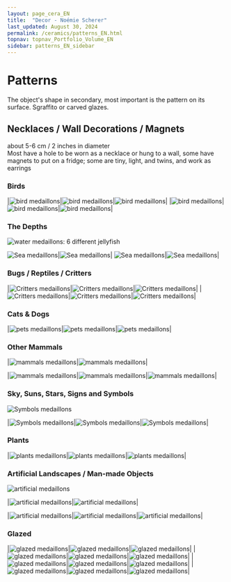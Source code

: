 ```yaml
---
layout: page_cera_EN
title:  "Decor - Noémie Scherer"
last_updated: August 30, 2024
permalink: /ceramics/patterns_EN.html
topnav: topnav_Portfolio_Volume_EN
sidebar: patterns_EN_sidebar
---
```


# Patterns
The object's shape in secondary, most important is the pattern on its surface. Sgraffito or carved glazes.

## Necklaces / Wall Decorations / Magnets
about 5-6 cm / 2 inches in diameter\
Most have a hole to be worn as a necklace or hung to a wall, some have magnets to put on a fridge; some are tiny, light, and twins, and work as earrings
### Birds

|![bird medaillons](/assets/art/ceramics/IMG_1930_wm_gla_def.jpg)|![bird medaillons](/assets/art/ceramics/IMG_1931_wm_gla_def.jpg)|![bird medaillons](/assets/art/ceramics/IMG_1932_wm_gla_def.jpg)|
|![bird medaillons](/assets/art/ceramics/IMG_1933_wm_gla_def.jpg)|![bird medaillons](/assets/art/ceramics/IMG_1934_wm_gla_def.jpg)|![bird medaillons](/assets/art/ceramics/IMG_1935_wm_gla_def.jpg)|

### The Depths
![water medaillons: 6 different jellyfish](/assets/art/ceramics/IMG_0882_wm_glazed.jpg)

![Sea medaillons](/assets/art/ceramics/IMG_1958_wm_gla_def.jpg)|![Sea medaillons](/assets/art/ceramics/IMG_1960_wm_gla_def.jpg)|
![Sea medaillons](/assets/art/ceramics/IMG_1963_wm_gla_def.jpg)|![Sea medaillons](/assets/art/ceramics/IMG_1964_wm_gla_def.jpg)|

### Bugs / Reptiles / Critters

|![Critters medaillons](/assets/art/ceramics/IMG_1966_wm_gla_def.jpg)|![Critters medaillons](/assets/art/ceramics/IMG_1968_wm_gla_def.jpg)|![Critters medaillons](/assets/art/ceramics/IMG_1970_wm_gla_def.jpg)|
|![Critters medaillons](/assets/art/ceramics/IMG_1971_wm_gla_def.jpg)|![Critters medaillons](/assets/art/ceramics/IMG_1972_wm_gla_def.jpg)|![Critters medaillons](/assets/art/ceramics/IMG_1973_wm_gla_def.jpg)|

### Cats & Dogs

|![pets medaillons](/assets/art/ceramics/IMG_1951_wm_gla_def.jpg)|![pets medaillons](/assets/art/ceramics/IMG_1954_wm_gla_def.jpg)|![pets medaillons](/assets/art/ceramics/IMG_1955_wm_gla_def.jpg)|

### Other Mammals

|![mammals medaillons](/assets/art/ceramics/IMG_1941_wm_gla_def.jpg)|![mammals medaillons](/assets/art/ceramics/IMG_1942_wm_gla_def.jpg)|

|![mammals medaillons](/assets/art/ceramics/IMG_1937_wm_gla_def.jpg)|![mammals medaillons](/assets/art/ceramics/IMG_1938_wm_gla_def.jpg)|![mammals medaillons](/assets/art/ceramics/IMG_1939_wm_gla_def.jpg)|

### Sky, Suns, Stars, Signs and Symbols
![Symbols medaillons](/assets/art/ceramics/IMG_1949_wm_gla_def.jpg)

|![Symbols medaillons](/assets/art/ceramics/IMG_1948_wm_gla_def.jpg)|![Symbols medaillons](/assets/art/ceramics/IMG_1946_wm_gla_def.jpg)|![Symbols medaillons](/assets/art/ceramics/IMG_1950_wm_gla_def.jpg)|

### Plants

|![plants medaillons](/assets/art/ceramics/IMG_1927_wm_gla_def.jpg)|![plants medaillons](/assets/art/ceramics/IMG_1928_wm_gla_def.jpg)|![plants medaillons](/assets/art/ceramics/IMG_1929_wm_gla_def.jpg)| 

### Artificial Landscapes / Man-made Objects
![artificial medaillons](/assets/art/ceramics/IMG_1921_wm_gla_def.jpg)

|![artificial medaillons](/assets/art/ceramics/IMG_1922_wm_gla_def.jpg)|![artificial medaillons](/assets/art/ceramics/IMG_1923_wm_gla_def.jpg)| 

|![artificial medaillons](/assets/art/ceramics/IMG_1924_wm_gla_def.jpg)|![artificial medaillons](/assets/art/ceramics/IMG_1925_wm_gla_def.jpg)|![artificial medaillons](/assets/art/ceramics/IMG_1926_wm_gla_def.jpg)| 

### Glazed

|![glazed medaillons](/assets/art/ceramics/medaillon_ray_wm_gla.jpg)|![glazed medaillons](/assets/art/ceramics/medaillon_otter_wm_gla.jpg)|![glazed medaillons](/assets/art/ceramics/medaillon_pigeon_wm_gla.jpg)|
|![glazed medaillons](/assets/art/ceramics/medaillon_owl_wm_gla.jpg)|![glazed medaillons](/assets/art/ceramics/IMG_1975_wm_gla_def.jpg)|![glazed medaillons](/assets/art/ceramics/medaillon_sea_wm_gla.jpg)|
|![glazed medaillons](/assets/art/ceramics/medaillon_snake_wm_gla.jpg)|![glazed medaillons](/assets/art/ceramics/IMG_1976_wm_gla_def.jpg)|![glazed medaillons](/assets/art/ceramics/medaillon_trilobite_wm_gla.jpg)|
|![glazed medaillons](/assets/art/ceramics/IMG_1778_wm_gla_def.jpg)|![glazed medaillons](/assets/art/ceramics/IMG_1785_wm_gla_def.jpg)|![glazed medaillons](/assets/art/ceramics/IMG_1781_wm_gla_def.jpg)|
